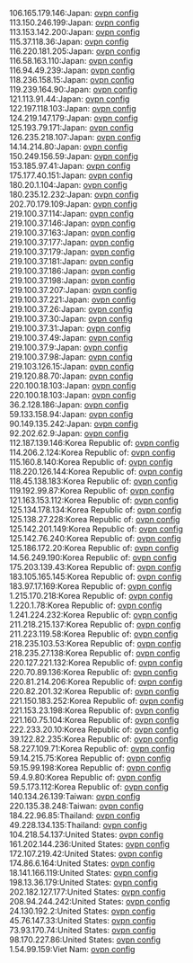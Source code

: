 106.165.179.146:Japan: [ovpn config](vpn/106_165_179_146.ovpn)  
113.150.246.199:Japan: [ovpn config](vpn/113_150_246_199.ovpn)  
113.153.142.200:Japan: [ovpn config](vpn/113_153_142_200.ovpn)  
115.37.118.36:Japan: [ovpn config](vpn/115_37_118_36.ovpn)  
116.220.181.205:Japan: [ovpn config](vpn/116_220_181_205.ovpn)  
116.58.163.110:Japan: [ovpn config](vpn/116_58_163_110.ovpn)  
116.94.49.239:Japan: [ovpn config](vpn/116_94_49_239.ovpn)  
118.236.158.15:Japan: [ovpn config](vpn/118_236_158_15.ovpn)  
119.239.164.90:Japan: [ovpn config](vpn/119_239_164_90.ovpn)  
121.113.91.44:Japan: [ovpn config](vpn/121_113_91_44.ovpn)  
122.197.118.103:Japan: [ovpn config](vpn/122_197_118_103.ovpn)  
124.219.147.179:Japan: [ovpn config](vpn/124_219_147_179.ovpn)  
125.193.79.171:Japan: [ovpn config](vpn/125_193_79_171.ovpn)  
126.235.218.107:Japan: [ovpn config](vpn/126_235_218_107.ovpn)  
14.14.214.80:Japan: [ovpn config](vpn/14_14_214_80.ovpn)  
150.249.156.59:Japan: [ovpn config](vpn/150_249_156_59.ovpn)  
153.185.97.41:Japan: [ovpn config](vpn/153_185_97_41.ovpn)  
175.177.40.151:Japan: [ovpn config](vpn/175_177_40_151.ovpn)  
180.20.1.104:Japan: [ovpn config](vpn/180_20_1_104.ovpn)  
180.235.12.232:Japan: [ovpn config](vpn/180_235_12_232.ovpn)  
202.70.179.109:Japan: [ovpn config](vpn/202_70_179_109.ovpn)  
219.100.37.114:Japan: [ovpn config](vpn/219_100_37_114.ovpn)  
219.100.37.146:Japan: [ovpn config](vpn/219_100_37_146.ovpn)  
219.100.37.163:Japan: [ovpn config](vpn/219_100_37_163.ovpn)  
219.100.37.177:Japan: [ovpn config](vpn/219_100_37_177.ovpn)  
219.100.37.179:Japan: [ovpn config](vpn/219_100_37_179.ovpn)  
219.100.37.181:Japan: [ovpn config](vpn/219_100_37_181.ovpn)  
219.100.37.186:Japan: [ovpn config](vpn/219_100_37_186.ovpn)  
219.100.37.198:Japan: [ovpn config](vpn/219_100_37_198.ovpn)  
219.100.37.207:Japan: [ovpn config](vpn/219_100_37_207.ovpn)  
219.100.37.221:Japan: [ovpn config](vpn/219_100_37_221.ovpn)  
219.100.37.26:Japan: [ovpn config](vpn/219_100_37_26.ovpn)  
219.100.37.30:Japan: [ovpn config](vpn/219_100_37_30.ovpn)  
219.100.37.31:Japan: [ovpn config](vpn/219_100_37_31.ovpn)  
219.100.37.49:Japan: [ovpn config](vpn/219_100_37_49.ovpn)  
219.100.37.9:Japan: [ovpn config](vpn/219_100_37_9.ovpn)  
219.100.37.98:Japan: [ovpn config](vpn/219_100_37_98.ovpn)  
219.103.126.15:Japan: [ovpn config](vpn/219_103_126_15.ovpn)  
219.120.88.70:Japan: [ovpn config](vpn/219_120_88_70.ovpn)  
220.100.18.103:Japan: [ovpn config](vpn/220_100_18_103.ovpn)  
220.100.18.103:Japan: [ovpn config](vpn/220_100_18_103.ovpn)  
36.2.128.186:Japan: [ovpn config](vpn/36_2_128_186.ovpn)  
59.133.158.94:Japan: [ovpn config](vpn/59_133_158_94.ovpn)  
90.149.135.242:Japan: [ovpn config](vpn/90_149_135_242.ovpn)  
92.202.62.9:Japan: [ovpn config](vpn/92_202_62_9.ovpn)  
112.187.139.146:Korea Republic of: [ovpn config](vpn/112_187_139_146.ovpn)  
114.206.2.124:Korea Republic of: [ovpn config](vpn/114_206_2_124.ovpn)  
115.160.8.140:Korea Republic of: [ovpn config](vpn/115_160_8_140.ovpn)  
118.220.126.144:Korea Republic of: [ovpn config](vpn/118_220_126_144.ovpn)  
118.45.138.183:Korea Republic of: [ovpn config](vpn/118_45_138_183.ovpn)  
119.192.99.87:Korea Republic of: [ovpn config](vpn/119_192_99_87.ovpn)  
121.163.153.112:Korea Republic of: [ovpn config](vpn/121_163_153_112.ovpn)  
125.134.178.134:Korea Republic of: [ovpn config](vpn/125_134_178_134.ovpn)  
125.138.27.228:Korea Republic of: [ovpn config](vpn/125_138_27_228.ovpn)  
125.142.201.149:Korea Republic of: [ovpn config](vpn/125_142_201_149.ovpn)  
125.142.76.240:Korea Republic of: [ovpn config](vpn/125_142_76_240.ovpn)  
125.186.172.20:Korea Republic of: [ovpn config](vpn/125_186_172_20.ovpn)  
14.56.249.190:Korea Republic of: [ovpn config](vpn/14_56_249_190.ovpn)  
175.203.139.43:Korea Republic of: [ovpn config](vpn/175_203_139_43.ovpn)  
183.105.165.145:Korea Republic of: [ovpn config](vpn/183_105_165_145.ovpn)  
183.97.17.169:Korea Republic of: [ovpn config](vpn/183_97_17_169.ovpn)  
1.215.170.218:Korea Republic of: [ovpn config](vpn/1_215_170_218.ovpn)  
1.220.1.78:Korea Republic of: [ovpn config](vpn/1_220_1_78.ovpn)  
1.241.224.232:Korea Republic of: [ovpn config](vpn/1_241_224_232.ovpn)  
211.218.215.137:Korea Republic of: [ovpn config](vpn/211_218_215_137.ovpn)  
211.223.119.58:Korea Republic of: [ovpn config](vpn/211_223_119_58.ovpn)  
218.235.103.53:Korea Republic of: [ovpn config](vpn/218_235_103_53.ovpn)  
218.235.27.138:Korea Republic of: [ovpn config](vpn/218_235_27_138.ovpn)  
220.127.221.132:Korea Republic of: [ovpn config](vpn/220_127_221_132.ovpn)  
220.70.89.136:Korea Republic of: [ovpn config](vpn/220_70_89_136.ovpn)  
220.81.214.206:Korea Republic of: [ovpn config](vpn/220_81_214_206.ovpn)  
220.82.201.32:Korea Republic of: [ovpn config](vpn/220_82_201_32.ovpn)  
221.150.183.252:Korea Republic of: [ovpn config](vpn/221_150_183_252.ovpn)  
221.153.23.198:Korea Republic of: [ovpn config](vpn/221_153_23_198.ovpn)  
221.160.75.104:Korea Republic of: [ovpn config](vpn/221_160_75_104.ovpn)  
222.233.20.10:Korea Republic of: [ovpn config](vpn/222_233_20_10.ovpn)  
39.122.82.235:Korea Republic of: [ovpn config](vpn/39_122_82_235.ovpn)  
58.227.109.71:Korea Republic of: [ovpn config](vpn/58_227_109_71.ovpn)  
59.14.215.75:Korea Republic of: [ovpn config](vpn/59_14_215_75.ovpn)  
59.15.99.198:Korea Republic of: [ovpn config](vpn/59_15_99_198.ovpn)  
59.4.9.80:Korea Republic of: [ovpn config](vpn/59_4_9_80.ovpn)  
59.5.173.112:Korea Republic of: [ovpn config](vpn/59_5_173_112.ovpn)  
140.134.26.139:Taiwan: [ovpn config](vpn/140_134_26_139.ovpn)  
220.135.38.248:Taiwan: [ovpn config](vpn/220_135_38_248.ovpn)  
184.22.96.85:Thailand: [ovpn config](vpn/184_22_96_85.ovpn)  
49.228.134.135:Thailand: [ovpn config](vpn/49_228_134_135.ovpn)  
104.218.54.137:United States: [ovpn config](vpn/104_218_54_137.ovpn)  
161.202.144.236:United States: [ovpn config](vpn/161_202_144_236.ovpn)  
172.107.219.42:United States: [ovpn config](vpn/172_107_219_42.ovpn)  
174.86.6.164:United States: [ovpn config](vpn/174_86_6_164.ovpn)  
18.141.166.119:United States: [ovpn config](vpn/18_141_166_119.ovpn)  
198.13.36.179:United States: [ovpn config](vpn/198_13_36_179.ovpn)  
202.182.127.177:United States: [ovpn config](vpn/202_182_127_177.ovpn)  
208.94.244.242:United States: [ovpn config](vpn/208_94_244_242.ovpn)  
24.130.192.2:United States: [ovpn config](vpn/24_130_192_2.ovpn)  
45.76.147.33:United States: [ovpn config](vpn/45_76_147_33.ovpn)  
73.93.170.74:United States: [ovpn config](vpn/73_93_170_74.ovpn)  
98.170.227.86:United States: [ovpn config](vpn/98_170_227_86.ovpn)  
1.54.99.159:Viet Nam: [ovpn config](vpn/1_54_99_159.ovpn)  
